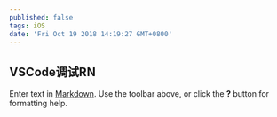 ```yaml
---
published: false
tags: iOS
date: 'Fri Oct 19 2018 14:19:27 GMT+0800'
---
```

## VSCode调试RN

Enter text in [Markdown](http://daringfireball.net/projects/markdown/). Use the toolbar above, or click the **?** button for formatting help.
